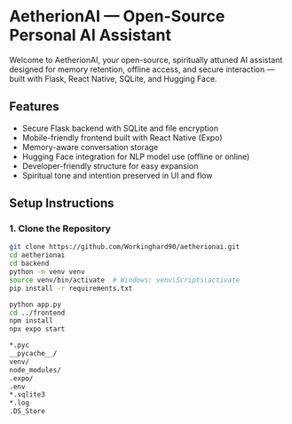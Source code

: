 # AetherionAI — Open-Source Personal AI Assistant

Welcome to AetherionAI, your open-source, spiritually attuned AI assistant designed for memory retention, offline access, and secure interaction — built with Flask, React Native, SQLite, and Hugging Face.

## Features

- Secure Flask backend with SQLite and file encryption  
- Mobile-friendly frontend built with React Native (Expo)  
- Memory-aware conversation storage  
- Hugging Face integration for NLP model use (offline or online)  
- Developer-friendly structure for easy expansion  
- Spiritual tone and intention preserved in UI and flow  

## Setup Instructions

### 1. Clone the Repository

```bash
git clone https://github.com/Workinghard90/aetherionai.git
cd aetherionai
cd backend
python -m venv venv
source venv/bin/activate  # Windows: venv\Scripts\activate
pip install -r requirements.txt

python app.py
cd ../frontend
npm install
npx expo start

*.pyc
__pycache__/
venv/
node_modules/
.expo/
.env
*.sqlite3
*.log
.DS_Store

